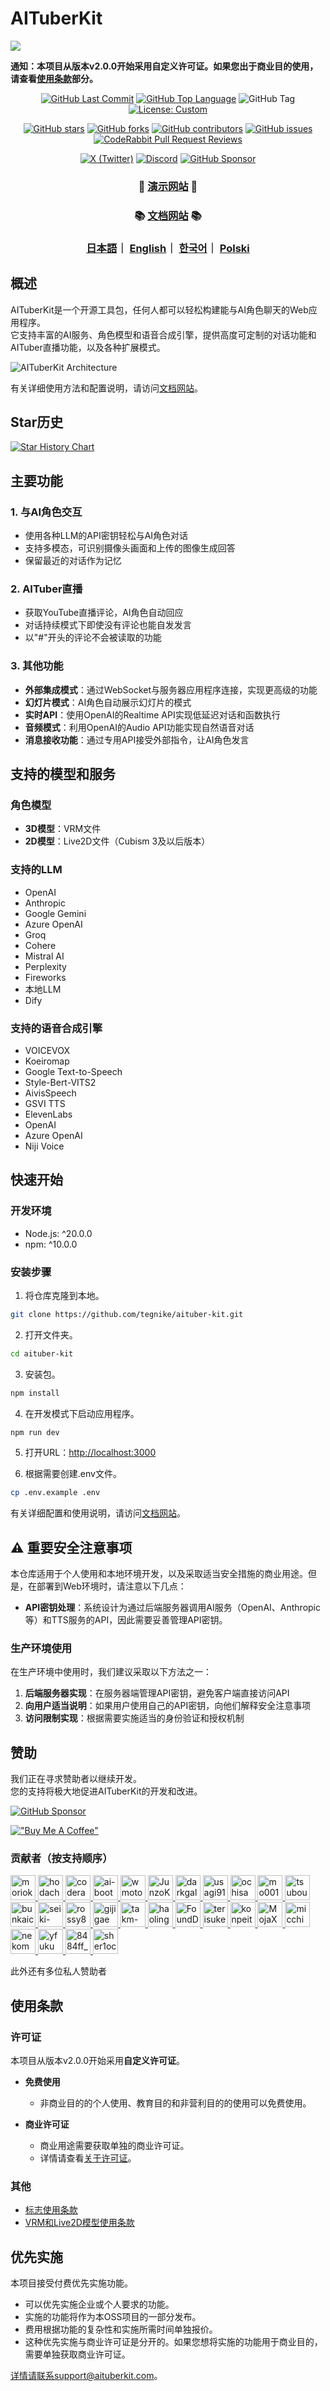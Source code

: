 # AITuberKit

<img style="max-width: 100%;" src="../public/ogp.png">

**通知：本项目从版本v2.0.0开始采用自定义许可证。如果您出于商业目的使用，请查看[使用条款](#使用条款)部分。**

<p align="center">
   <a href="https://github.com/tegnike/aituber-kit"><img alt="GitHub Last Commit" src="https://img.shields.io/github/last-commit/tegnike/aituber-kit"></a>
   <a href="https://github.com/tegnike/aituber-kit"><img alt="GitHub Top Language" src="https://img.shields.io/github/languages/top/tegnike/aituber-kit"></a>
   <img alt="GitHub Tag" src="https://img.shields.io/github/v/tag/tegnike/aituber-kit?sort=semver&color=orange">
   <a href="https://github.com/tegnike/aituber-kit/blob/main/LICENSE"><img alt="License: Custom" src="https://img.shields.io/badge/License-Custom-blue"></a>
</p>
<p align="center">
   <a href="https://github.com/tegnike/aituber-kit/stargazers"><img alt="GitHub stars" src="https://img.shields.io/github/stars/tegnike/aituber-kit"></a>
   <a href="https://github.com/tegnike/aituber-kit/network/members"><img alt="GitHub forks" src="https://img.shields.io/github/forks/tegnike/aituber-kit"></a>
   <a href="https://github.com/tegnike/aituber-kit/graphs/contributors"><img alt="GitHub contributors" src="https://img.shields.io/github/contributors/tegnike/aituber-kit"></a>
   <a href="https://github.com/tegnike/aituber-kit/issues"><img alt="GitHub issues" src="https://img.shields.io/github/issues/tegnike/aituber-kit"></a>
   <a href="https://coderabbit.ai/tegnike/aituber-kit"><img alt="CodeRabbit Pull Request Reviews" src="https://img.shields.io/coderabbit/prs/github/tegnike/aituber-kit?utm_source=oss&utm_medium=github&utm_campaign=tegnike%2Faituber-kit&color=FF570A&link=https%3A%2F%2Fcoderabbit.ai&label=CodeRabbit+Reviews"></a>
</p>
<p align="center">
   <a href="https://x.com/tegnike"><img alt="X (Twitter)" src="https://img.shields.io/badge/X-tegnike-1DA1F2?logo=x&style=flat&logoColor=white"/></a>
   <a href="https://discord.gg/5rHEue52nZ"><img alt="Discord" src="https://img.shields.io/badge/Discord-AITuberKit-7289DA?logo=discord&style=flat&logoColor=white"/></a>
   <a href="https://github.com/sponsors/tegnike"><img alt="GitHub Sponsor" src="https://img.shields.io/badge/Sponsor-GitHub-ea4aaa?style=flat&logo=github"/></a>
</p>

<div align="center">
   <h3>
      🌟 <a href="https://aituberkit.com">演示网站</a> 🌟
   </h3>
</div>

<div align="center">
   <h3>
      📚 <a href="https://docs.aituberkit.com/zh/">文档网站</a> 📚
   </h3>
</div>

<h3 align="center">
   <a href="../README.md">日本語</a>｜
   <a href="./README_en.md">English</a>｜
   <a href="./README_ko.md">한국어</a>｜
   <a href="./docs/README_pl.md">Polski</a>
</h3>

## 概述

AITuberKit是一个开源工具包，任何人都可以轻松构建能与AI角色聊天的Web应用程序。<br>
它支持丰富的AI服务、角色模型和语音合成引擎，提供高度可定制的对话功能和AITuber直播功能，以及各种扩展模式。

<img src="./images/architecture_en.svg" alt="AITuberKit Architecture">

有关详细使用方法和配置说明，请访问[文档网站](https://docs.aituberkit.com/zh/)。

## Star历史

[![Star History Chart](https://api.star-history.com/svg?repos=tegnike/aituber-kit&type=Date)](https://star-history.com/#tegnike/aituber-kit&Date)

## 主要功能

### 1. 与AI角色交互

- 使用各种LLM的API密钥轻松与AI角色对话
- 支持多模态，可识别摄像头画面和上传的图像生成回答
- 保留最近的对话作为记忆

### 2. AITuber直播

- 获取YouTube直播评论，AI角色自动回应
- 对话持续模式下即使没有评论也能自发发言
- 以"#"开头的评论不会被读取的功能

### 3. 其他功能

- **外部集成模式**：通过WebSocket与服务器应用程序连接，实现更高级的功能
- **幻灯片模式**：AI角色自动展示幻灯片的模式
- **实时API**：使用OpenAI的Realtime API实现低延迟对话和函数执行
- **音频模式**：利用OpenAI的Audio API功能实现自然语音对话
- **消息接收功能**：通过专用API接受外部指令，让AI角色发言

## 支持的模型和服务

### 角色模型

- **3D模型**：VRM文件
- **2D模型**：Live2D文件（Cubism 3及以后版本）

### 支持的LLM

- OpenAI
- Anthropic
- Google Gemini
- Azure OpenAI
- Groq
- Cohere
- Mistral AI
- Perplexity
- Fireworks
- 本地LLM
- Dify

### 支持的语音合成引擎

- VOICEVOX
- Koeiromap
- Google Text-to-Speech
- Style-Bert-VITS2
- AivisSpeech
- GSVI TTS
- ElevenLabs
- OpenAI
- Azure OpenAI
- Niji Voice

## 快速开始

### 开发环境

- Node.js: ^20.0.0
- npm: ^10.0.0

### 安装步骤

1. 将仓库克隆到本地。

```bash
git clone https://github.com/tegnike/aituber-kit.git
```

2. 打开文件夹。

```bash
cd aituber-kit
```

3. 安装包。

```bash
npm install
```

4. 在开发模式下启动应用程序。

```bash
npm run dev
```

5. 打开URL：[http://localhost:3000](http://localhost:3000)

6. 根据需要创建.env文件。

```bash
cp .env.example .env
```

有关详细配置和使用说明，请访问[文档网站](https://docs.aituberkit.com/zh/)。

## ⚠️ 重要安全注意事项

本仓库适用于个人使用和本地环境开发，以及采取适当安全措施的商业用途。但是，在部署到Web环境时，请注意以下几点：

- **API密钥处理**：系统设计为通过后端服务器调用AI服务（OpenAI、Anthropic等）和TTS服务的API，因此需要妥善管理API密钥。

### 生产环境使用

在生产环境中使用时，我们建议采取以下方法之一：

1. **后端服务器实现**：在服务器端管理API密钥，避免客户端直接访问API
2. **向用户适当说明**：如果用户使用自己的API密钥，向他们解释安全注意事项
3. **访问限制实现**：根据需要实施适当的身份验证和授权机制

## 赞助

我们正在寻求赞助者以继续开发。<br>
您的支持将极大地促进AITuberKit的开发和改进。

[![GitHub Sponsor](https://img.shields.io/badge/Sponsor-GitHub-ea4aaa?style=for-the-badge&logo=github)](https://github.com/sponsors/tegnike)

[!["Buy Me A Coffee"](https://www.buymeacoffee.com/assets/img/custom_images/orange_img.png)](https://buymeacoffee.com/fdanv1k6iz)

### 贡献者（按支持顺序）

<p>
  <a href="https://github.com/morioki3" title="morioki3">
    <img src="https://github.com/morioki3.png" width="40" height="40" alt="morioki3">
  </a>
  <a href="https://github.com/hodachi-axcxept" title="hodachi-axcxept">
    <img src="https://github.com/hodachi-axcxept.png" width="40" height="40" alt="hodachi-axcxept">
  </a>
  <a href="https://github.com/coderabbitai" title="coderabbitai">
    <img src="https://github.com/coderabbitai.png" width="40" height="40" alt="coderabbitai">
  </a>
  <a href="https://github.com/ai-bootcamp-tokyo" title="ai-bootcamp-tokyo">
    <img src="https://github.com/ai-bootcamp-tokyo.png" width="40" height="40" alt="ai-bootcamp-tokyo">
  </a>
  <a href="https://github.com/wmoto-ai" title="wmoto-ai">
    <img src="https://github.com/wmoto-ai.png" width="40" height="40" alt="wmoto-ai">
  </a>
  <a href="https://github.com/JunzoKamahara" title="JunzoKamahara">
    <img src="https://github.com/JunzoKamahara.png" width="40" height="40" alt="JunzoKamahara">
  </a>
  <a href="https://github.com/darkgaldragon" title="darkgaldragon">
    <img src="https://github.com/darkgaldragon.png" width="40" height="40" alt="darkgaldragon">
  </a>
  <a href="https://github.com/usagi917" title="usagi917">
    <img src="https://github.com/usagi917.png" width="40" height="40" alt="usagi917">
  </a>
  <a href="https://github.com/ochisamu" title="ochisamu">
    <img src="https://github.com/ochisamu.png" width="40" height="40" alt="ochisamu">
  </a>
  <a href="https://github.com/mo0013" title="mo0013">
    <img src="https://github.com/mo0013.png" width="40" height="40" alt="mo0013">
  </a>
  <a href="https://github.com/tsubouchi" title="tsubouchi">
    <img src="https://github.com/tsubouchi.png" width="40" height="40" alt="tsubouchi">
  </a>
  <a href="https://github.com/bunkaich" title="bunkaich">
    <img src="https://github.com/bunkaich.png" width="40" height="40" alt="bunkaich">
  </a>
  <a href="https://github.com/seiki-aliveland" title="seiki-aliveland">
    <img src="https://github.com/seiki-aliveland.png" width="40" height="40" alt="seiki-aliveland">
  </a>
  <a href="https://github.com/rossy8417" title="rossy8417">
    <img src="https://github.com/rossy8417.png" width="40" height="40" alt="rossy8417">
  </a>
  <a href="https://github.com/gijigae" title="gijigae">
    <img src="https://github.com/gijigae.png" width="40" height="40" alt="gijigae">
  </a>
  <a href="https://github.com/takm-reason" title="takm-reason">
    <img src="https://github.com/takm-reason.png" width="40" height="40" alt="takm-reason">
  </a>
  <a href="https://github.com/haoling" title="haoling">
    <img src="https://github.com/haoling.png" width="40" height="40" alt="haoling">
  </a>
  <a href="https://github.com/FoundD-oka" title="FoundD-oka">
    <img src="https://github.com/FoundD-oka.png" width="40" height="40" alt="FoundD-oka">
  </a>
  <a href="https://github.com/terisuke" title="terisuke">
    <img src="https://github.com/terisuke.png" width="40" height="40" alt="terisuke">
  </a>
  <a href="https://github.com/konpeita" title="konpeita">
    <img src="https://github.com/konpeita.png" width="40" height="40" alt="konpeita">
  </a>
  <a href="https://github.com/MojaX2" title="MojaX2">
    <img src="https://github.com/MojaX2.png" width="40" height="40" alt="MojaX2">
  </a>
  <a href="https://github.com/micchi99" title="micchi99">
    <img src="https://github.com/micchi99.png" width="40" height="40" alt="micchi99">
  </a>
  <a href="https://github.com/nekomeowww" title="nekomeowww">
    <img src="https://github.com/nekomeowww.png" width="40" height="40" alt="nekomeowww">
  </a>
  <a href="https://github.com/yfuku" title="yfuku">
    <img src="https://github.com/yfuku.png" width="40" height="40" alt="yfuku">
  </a>
  <a href="https://x.com/8484ff_42" title="8484ff_42">
    <img src="https://pbs.twimg.com/profile_images/1869378029786656768/m_K1Cjqx_normal.jpg" width="40" height="40" alt="8484ff_42">
  </a>
  <a href="https://github.com/sher1ock-jp" title="sher1ock-jp">
    <img src="https://github.com/sher1ock-jp.png" width="40" height="40" alt="sher1ock-jp">
  </a>
</p>

此外还有多位私人赞助者

## 使用条款

### 许可证

本项目从版本v2.0.0开始采用**自定义许可证**。

- **免费使用**

  - 非商业目的的个人使用、教育目的和非营利目的的使用可以免费使用。

- **商业许可证**
  - 商业用途需要获取单独的商业许可证。
  - 详情请查看[关于许可证](./license_en.md)。

### 其他

- [标志使用条款](./logo_licence_zh.md)
- [VRM和Live2D模型使用条款](./character_model_licence_zh.md)

## 优先实施

本项目接受付费优先实施功能。

- 可以优先实施企业或个人要求的功能。
- 实施的功能将作为本OSS项目的一部分发布。
- 费用根据功能的复杂性和实施所需时间单独报价。
- 这种优先实施与商业许可证是分开的。如果您想将实施的功能用于商业目的，需要单独获取商业许可证。

详情请联系support@aituberkit.com。
